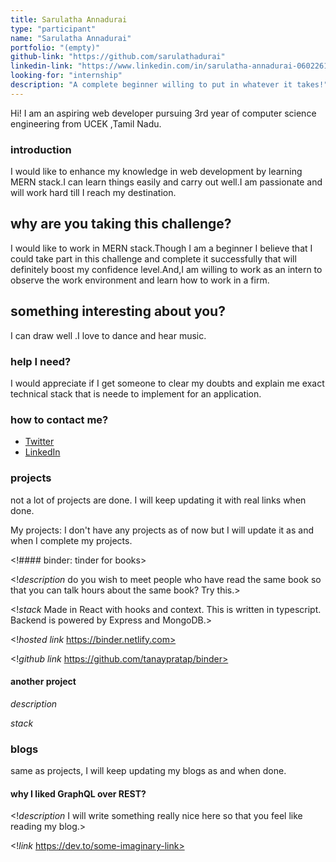 ```yaml
---
title: Sarulatha Annadurai
type: "participant"
name: "Sarulatha Annadurai"
portfolio: "(empty)"
github-link: "https://github.com/sarulathadurai"
linkedin-link: "https://www.linkedin.com/in/sarulatha-annadurai-060226180/"
looking-for: "internship"
description: "A complete beginner willing to put in whatever it takes!"
---
```


Hi! I am an aspiring web developer pursuing 3rd year of computer science engineering from UCEK ,Tamil Nadu.

### introduction

I would like to enhance my knowledge in web development by learning MERN stack.I can learn things easily and carry out well.I am passionate and will work hard till I reach my destination.

## why are you taking this challenge?
I would like to work in MERN stack.Though I am a beginner I believe that I could take part in this challenge and complete it successfully that will definitely boost my confidence level.And,I am willing to work as an intern to observe the work environment and learn how to work in a firm.

## something interesting about you?

I can draw well .I love to dance and hear music.

### help I need?

I would appreciate if I get someone to clear my doubts and explain me exact technical stack that is neede to implement for an application.

### how to contact me?

- [Twitter](https://twitter.com/sarulat80587902)
- [LinkedIn](https://www.linkedin.com/in/sarulatha-annadurai-060226180/)



### projects

not a lot of projects are done. I will keep updating it with real links when done.

My projects: I don't have any projects as of now but I will update it as and when I complete my projects.

<!#### binder: tinder for books>

<!_description_ do you wish to meet people who have read the same book so that you can talk hours about the same book? Try this.>

<!_stack_ Made in React with hooks and context. This is written in typescript. Backend is powered by Express and MongoDB.>

<!_hosted link_ https://binder.netlify.com>

<!_github link_ https://github.com/tanaypratap/binder>
#### another project

_description_

_stack_

### blogs

same as projects, I will keep updating my blogs as and when done.

#### why I liked GraphQL over REST?

<!_description_ I will write something really nice here so that you feel like reading my blog.>

<!_link_ https://dev.to/some-imaginary-link>
